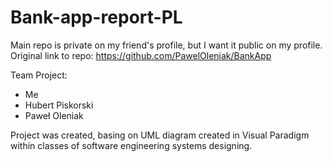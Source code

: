 # Bank-app-report-PL
Main repo is private on my friend's profile, but I want it public on my profile.
Original link to repo:
https://github.com/PawelOleniak/BankApp

Team Project:
- Me
- Hubert Piskorski
- Paweł Oleniak

Project was created, basing on UML diagram created in Visual Paradigm within classes of software engineering systems designing.

